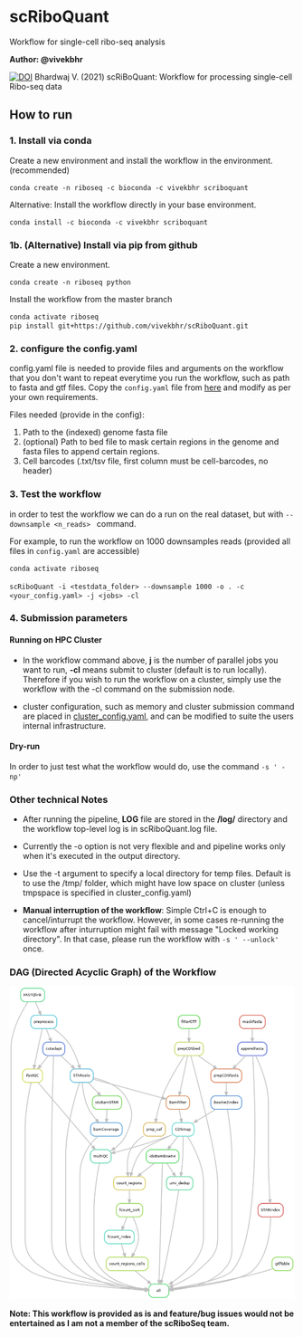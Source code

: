 # scRiboQuant
Workflow for single-cell ribo-seq analysis


**Author: @vivekbhr**

[![DOI](https://zenodo.org/badge/248052517.svg)](https://zenodo.org/badge/latestdoi/248052517) Bhardwaj V. (2021) scRiBoQuant: Workflow for processing single-cell Ribo-seq data  


## How to run

### 1. Install via conda

Create a new environment and install the workflow in the environment. (recommended)

```
conda create -n riboseq -c bioconda -c vivekbhr scriboquant
```

Alternative: Install the workflow directly in your base environment.

```
conda install -c bioconda -c vivekbhr scriboquant
```

### 1b. (Alternative) Install via pip from github

Create a new environment.

```
conda create -n riboseq python
```
Install the workflow from the master branch

```
conda activate riboseq
pip install git+https://github.com/vivekbhr/scRiboQuant.git
```


### 2. configure the config.yaml

config.yaml file is needed to provide files and arguments on the workflow that you don't want to repeat everytime you run the workflow, such as path to fasta and gtf files. Copy the `config.yaml` file from [here](./scriboquant/config.yaml) and modify as per your own requirements.

Files needed (provide in the config):

1) Path to the (indexed) genome fasta file
2) (optional) Path to bed file to mask certain regions in the genome and fasta files to append certain regions.
3) Cell barcodes (.txt/tsv file, first column must be cell-barcodes, no header)

### 3. Test the workflow

in order to test the workflow we can do a run on the real dataset, but with `--downsample <n_reads> ` command.

For example, to run the workflow on 1000 downsamples reads (provided all files in `config.yaml` are accessible)

```
conda activate riboseq

scRiboQuant -i <testdata_folder> --downsample 1000 -o . -c <your_config.yaml> -j <jobs> -cl
```

### 4. Submission parameters

#### Running on HPC Cluster
  - In the workflow command above, **j** is the number of parallel jobs you want to run, **-cl** means submit to cluster (default is to run locally). Therefore if you wish to run the workflow on a cluster, simply use the workflow with the -cl command on the submission node.

  - cluster configuration, such as memory and cluster submission command are placed in [cluster_config.yaml](./scriboquant/cluster_config.yaml), and can be modified to suite the users internal infrastructure.

#### Dry-run
In order to just test what the workflow would do, use the command `-s ' -np' `


### Other technical Notes

  - After running the pipeline, **LOG** file are stored in the **<output>/log/** directory and the workflow top-level log is in scRiboQuant.log file.

  - Currently the -o option is not very flexible and and pipeline works only when it's executed in the output directory.

  - Use the -t argument to specify a local directory for temp files. Default is to use the /tmp/ folder, which might have low space on cluster (unless tmpspace is specified in cluster_config.yaml)

  - **Manual interruption of the workflow**: Simple Ctrl+C is enough to cancel/inturrupt the workflow. However, in some cases re-running the workflow after inturruption might fail with message "Locked working directory". In that case, please run the workflow with `-s ' --unlock'` once.
  
  
### DAG (Directed Acyclic Graph) of the Workflow

![DAG](./dag.png)

**Note: This workflow is provided as is and feature/bug issues would not be entertained as I am not a member of the scRiboSeq team.**
